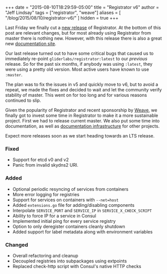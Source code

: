 +++
date = "2015-08-10T18:29:59-05:00"
title = "Registrator v6"
author = "Jeff Lindsay"
tags = ["registrator", "weave"]
aliases = [
    "/blog/2015/08/10/registrator-v6/"
]
hidden = true
+++

Last Friday we finally cut a [new release](https://github.com/gliderlabs/registrator/releases/tag/v6) of Registrator. At the bottom of this
post are relevant changes, but for most already using Registrator from master there is nothing new. However, with this release there is also a great new [documentation
site](http://gliderlabs.com/registrator).

<!--more-->

Our last release turned out to have some critical bugs that caused us to
immediately re-point `gliderlabs/registrator:latest` to our *previous* release.
So for the past six months, if anybody was using `:latest`, they were using a
pretty old version. Most active users have known to use `:master`.

The plan was to fix the issues in v5 and quickly move to v6, but to avoid a
repeat, we made the fixes and decided to wait and let the community verify
stability of master. This went on for too long and for various reasons continued
to slip.

Given the popularity of Registrator and recent sponsorship by
[Weave](http://weave.works/), we finally got to invest some time in Registrator to
make it a more sustainable project. First we had to release current master. We
also put some time into documentation, as well as [documentation
infrastructure](http://gliderlabs.com/pagebuilder) for other projects.

Expect more releases soon as we start heading towards an LTS release.

### Fixed
- Support for etcd v0 and v2
- Panic from invalid skydns2 URI.

### Added
- Optional periodic resyncing of services from containers
- More error logging for registries
- Support for services on containers with `--net=host`
- Added `extensions.go` file for adding/disabling components
- Interpolate `SERVICE_PORT` and `SERVICE_IP` in `SERVICE_X_CHECK_SCRIPT`
- Ability to force IP for a service in Consul
- Implemented initial ping for every service registry
- Option to only deregister containers cleanly shutdown
- Added support for label metadata along with environment variables

### Changed
- Overall refactoring and cleanup
- Decoupled registries into subpackages using extpoints
- Replaced check-http script with Consul's native HTTP checks
